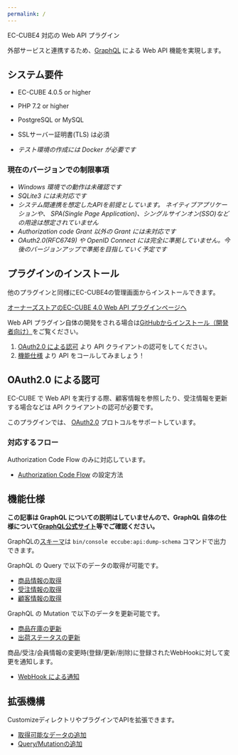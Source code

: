```yaml
---
permalink: /
---
```

EC-CUBE4 対応の Web API プラグイン

外部サービスと連携するため、[GraphQL](https://graphql.org) による Web API 機能を実現します。

## システム要件

- EC-CUBE 4.0.5 or higher
- PHP 7.2 or higher
- PostgreSQL or MySQL
- SSLサーバー証明書(TLS) は必須

- *テスト環境の作成には Docker が必要です*

### 現在のバージョンでの制限事項

- *Windows 環境での動作は未確認です*
- *SQLite3 には未対応です*
- *システム間連携を想定したAPIを前提としています。 ネイティブアプリケーションや、 SPA(Single Page Application)、シングルサインオン(SSO)などの用途は想定されていません*
- *Authorization code Grant 以外の Grant には未対応です*
- *OAuth2.0(RFC6749) や OpenID Connect には完全に準拠していません。今後のバージョンアップで準拠を目指していく予定です*



## プラグインのインストール

他のプラグインと同様にEC-CUBE4の管理画面からインストールできます。

[オーナーズストアのEC-CUBE 4.0 Web API プラグインページへ](https://www.ec-cube.net/products/detail.php?product_id=2121)

Web API プラグイン自体の開発をされる場合は[GitHubからインストール（開発者向け）](quickstart)をご覧ください。

1. [OAuth2.0 による認可](#oauth20-%E3%81%AB%E3%82%88%E3%82%8B%E8%AA%8D%E5%8F%AF) より API クライアントの認可をしてください。
1. [機能仕様](#%E6%A9%9F%E8%83%BD%E4%BB%95%E6%A7%98) より API をコールしてみましょう！

## OAuth2.0 による認可

EC-CUBE で Web API を実行する際、顧客情報を参照したり、受注情報を更新する場合などは API クライアントの認可が必要です。

このプラグインでは、 [OAuth2.0](http://openid-foundation-japan.github.io/rfc6749.ja.html) プロトコルをサポートしています。

### 対応するフロー

Authorization Code Flow のみに対応しています。

- [Authorization Code Flow](authZ_code_grant) の設定方法


## 機能仕様

**この記事は GraphQL についての説明はしていませんので、GraphQL 自体の仕様について[GraphQL公式サイト](https://graphql.org/)等でご確認ください。**

GraphQLの[スキーマ](schema)は `bin/console eccube:api:dump-schema` コマンドで出力できます。

GraphQL の Query で以下のデータの取得が可能です。

- [商品情報の取得](query/products)
- [受注情報の取得](query/orders)
- [顧客情報の取得](query/customers)

GraphQL の Mutation で以下のデータを更新可能です。

- [商品在庫の更新](mutation/product_stock)
- [出荷ステータスの更新](mutation/update_shipped)

商品/受注/会員情報の変更時(登録/更新/削除)に登録されたWebHookに対して変更を通知します。

- [WebHook による通知](webhook)

## 拡張機構

CustomizeディレクトリやプラグインでAPIを拡張できます。

- [取得可能なデータの追加](customize/allow_list)
- [Query/Mutationの追加](customize/query)
